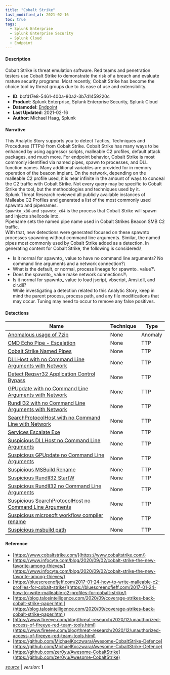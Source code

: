 ```yaml
---
title: "Cobalt Strike"
last_modified_at: 2021-02-16
toc: true
tags:
  - Splunk Enterprise
  - Splunk Enterprise Security
  - Splunk Cloud
  - Endpoint
---
```


#### Description

Cobalt Strike is threat emulation software. Red teams and penetration testers use Cobalt Strike to demonstrate the risk of a breach and evaluate mature security programs. Most recently, Cobalt Strike has become the choice tool by threat groups due to its ease of use and extensibility.

- **ID**: bcfd17e8-5461-400a-80a2-3b7d1459220c
- **Product**: Splunk Enterprise, Splunk Enterprise Security, Splunk Cloud
- **Datamodel**: [Endpoint](https://docs.splunk.com/Documentation/CIM/latest/User/Endpoint)
- **Last Updated**: 2021-02-16
- **Author**: Michael Haag, Splunk

#### Narrative

This Analytic Story supports you to detect Tactics, Techniques and Procedures (TTPs) from Cobalt Strike. Cobalt Strike has many ways to be enhanced by using aggressor scripts, malleable C2 profiles, default attack packages, and much more. For endpoint behavior, Cobalt Strike is most commonly identified via named pipes, spawn to processes, and DLL function names. Many additional variables are provided for in memory operation of the beacon implant. On the network, depending on the malleable C2 profile used, it is near infinite in the amount of ways to conceal the C2 traffic with Cobalt Strike. Not every query may be specific to Cobalt Strike the tool, but the methodologies and techniques used by it.\
Splunk Threat Research reviewed all publicly available instances of Malleabe C2 Profiles and generated a list of the most commonly used spawnto and pipenames.\
`Spawnto_x86` and `spawnto_x64` is the process that Cobalt Strike will spawn and injects shellcode into.\
Pipename sets the named pipe name used in Cobalt Strikes Beacon SMB C2 traffic.\
With that, new detections were generated focused on these spawnto processes spawning without command line arguments. Similar, the named pipes most commonly used by Cobalt Strike added as a detection. In generating content for Cobalt Strike, the following is considered:\
- Is it normal for spawnto_ value to have no command line arguments? No command line arguments and a network connection?\
- What is the default, or normal, process lineage for spawnto_ value?\
- Does the spawnto_ value make network connections?\
- Is it normal for spawnto_ value to load jscript, vbscript, Amsi.dll, and clr.dll?\
While investigating a detection related to this Analytic Story, keep in mind the parent process, process path, and any file modifications that may occur. Tuning may need to occur to remove any false positives.

#### Detections

| Name        | Technique   | Type         |
| ----------- | ----------- |--------------|
| [Anomalous usage of 7zip](/endpoint/anomalous_usage_of_7zip/) | None | Anomaly |
| [CMD Echo Pipe - Escalation](/endpoint/cmd_echo_pipe_-_escalation/) | None | TTP |
| [Cobalt Strike Named Pipes](/endpoint/cobalt_strike_named_pipes/) | None | TTP |
| [DLLHost with no Command Line Arguments with Network](/endpoint/dllhost_with_no_command_line_arguments_with_network/) | None | TTP |
| [Detect Regsvr32 Application Control Bypass](/endpoint/detect_regsvr32_application_control_bypass/) | None | TTP |
| [GPUpdate with no Command Line Arguments with Network](/endpoint/gpupdate_with_no_command_line_arguments_with_network/) | None | TTP |
| [Rundll32 with no Command Line Arguments with Network](/endpoint/rundll32_with_no_command_line_arguments_with_network/) | None | TTP |
| [SearchProtocolHost with no Command Line with Network](/endpoint/searchprotocolhost_with_no_command_line_with_network/) | None | TTP |
| [Services Escalate Exe](/endpoint/services_escalate_exe/) | None | TTP |
| [Suspicious DLLHost no Command Line Arguments](/endpoint/suspicious_dllhost_no_command_line_arguments/) | None | TTP |
| [Suspicious GPUpdate no Command Line Arguments](/endpoint/suspicious_gpupdate_no_command_line_arguments/) | None | TTP |
| [Suspicious MSBuild Rename](/endpoint/suspicious_msbuild_rename/) | None | TTP |
| [Suspicious Rundll32 StartW](/endpoint/suspicious_rundll32_startw/) | None | TTP |
| [Suspicious Rundll32 no Command Line Arguments](/endpoint/suspicious_rundll32_no_command_line_arguments/) | None | TTP |
| [Suspicious SearchProtocolHost no Command Line Arguments](/endpoint/suspicious_searchprotocolhost_no_command_line_arguments/) | None | TTP |
| [Suspicious microsoft workflow compiler rename](/endpoint/suspicious_microsoft_workflow_compiler_rename/) | None | TTP |
| [Suspicious msbuild path](/endpoint/suspicious_msbuild_path/) | None | TTP |

#### Reference

* [https://www.cobaltstrike.com/](https://www.cobaltstrike.com/)
* [https://www.infocyte.com/blog/2020/09/02/cobalt-strike-the-new-favorite-among-thieves/](https://www.infocyte.com/blog/2020/09/02/cobalt-strike-the-new-favorite-among-thieves/)
* [https://bluescreenofjeff.com/2017-01-24-how-to-write-malleable-c2-profiles-for-cobalt-strike/](https://bluescreenofjeff.com/2017-01-24-how-to-write-malleable-c2-profiles-for-cobalt-strike/)
* [https://blog.talosintelligence.com/2020/09/coverage-strikes-back-cobalt-strike-paper.html](https://blog.talosintelligence.com/2020/09/coverage-strikes-back-cobalt-strike-paper.html)
* [https://www.fireeye.com/blog/threat-research/2020/12/unauthorized-access-of-fireeye-red-team-tools.html](https://www.fireeye.com/blog/threat-research/2020/12/unauthorized-access-of-fireeye-red-team-tools.html)
* [https://github.com/MichaelKoczwara/Awesome-CobaltStrike-Defence](https://github.com/MichaelKoczwara/Awesome-CobaltStrike-Defence)
* [https://github.com/zer0yu/Awesome-CobaltStrike](https://github.com/zer0yu/Awesome-CobaltStrike)



[*source*](https://github.com/splunk/security_content/tree/develop/stories/cobalt_strike.yml) \| *version*: **1**